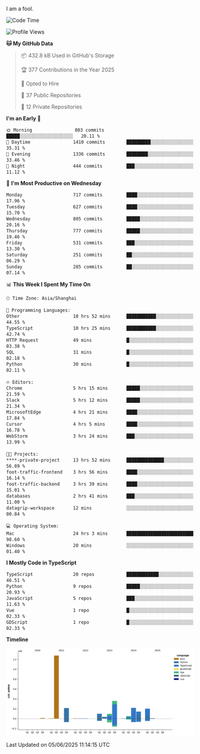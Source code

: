 I am a fool.

<!--START_SECTION:waka-->
![Code Time](http://img.shields.io/badge/Code%20Time-3%2C118%20hrs%2033%20mins-blue)

![Profile Views](http://img.shields.io/badge/Profile%20Views-3-blue)

**🐱 My GitHub Data** 

> 📦 432.8 kB Used in GitHub's Storage 
 > 
> 🏆 377 Contributions in the Year 2025
 > 
> 💼 Opted to Hire
 > 
> 📜 37 Public Repositories 
 > 
> 🔑 12 Private Repositories 
 > 
**I'm an Early 🐤** 

```text
🌞 Morning                803 commits         █████░░░░░░░░░░░░░░░░░░░░   20.11 % 
🌆 Daytime                1410 commits        █████████░░░░░░░░░░░░░░░░   35.31 % 
🌃 Evening                1336 commits        ████████░░░░░░░░░░░░░░░░░   33.46 % 
🌙 Night                  444 commits         ███░░░░░░░░░░░░░░░░░░░░░░   11.12 % 
```
📅 **I'm Most Productive on Wednesday** 

```text
Monday                   717 commits         ████░░░░░░░░░░░░░░░░░░░░░   17.96 % 
Tuesday                  627 commits         ████░░░░░░░░░░░░░░░░░░░░░   15.70 % 
Wednesday                805 commits         █████░░░░░░░░░░░░░░░░░░░░   20.16 % 
Thursday                 777 commits         █████░░░░░░░░░░░░░░░░░░░░   19.46 % 
Friday                   531 commits         ███░░░░░░░░░░░░░░░░░░░░░░   13.30 % 
Saturday                 251 commits         ██░░░░░░░░░░░░░░░░░░░░░░░   06.29 % 
Sunday                   285 commits         ██░░░░░░░░░░░░░░░░░░░░░░░   07.14 % 
```


📊 **This Week I Spent My Time On** 

```text
🕑︎ Time Zone: Asia/Shanghai

💬 Programming Languages: 
Other                    10 hrs 52 mins      ███████████░░░░░░░░░░░░░░   44.55 % 
TypeScript               10 hrs 25 mins      ███████████░░░░░░░░░░░░░░   42.74 % 
HTTP Request             49 mins             █░░░░░░░░░░░░░░░░░░░░░░░░   03.38 % 
SQL                      31 mins             █░░░░░░░░░░░░░░░░░░░░░░░░   02.18 % 
Python                   30 mins             █░░░░░░░░░░░░░░░░░░░░░░░░   02.11 % 

🔥 Editors: 
Chrome                   5 hrs 15 mins       █████░░░░░░░░░░░░░░░░░░░░   21.59 % 
Slack                    5 hrs 12 mins       █████░░░░░░░░░░░░░░░░░░░░   21.34 % 
MicrosoftEdge            4 hrs 21 mins       ████░░░░░░░░░░░░░░░░░░░░░   17.84 % 
Cursor                   4 hrs 5 mins        ████░░░░░░░░░░░░░░░░░░░░░   16.78 % 
WebStorm                 3 hrs 24 mins       ███░░░░░░░░░░░░░░░░░░░░░░   13.99 % 

🐱‍💻 Projects: 
****-private-project     13 hrs 52 mins      ██████████████░░░░░░░░░░░   56.89 % 
foot-traffic-frontend    3 hrs 56 mins       ████░░░░░░░░░░░░░░░░░░░░░   16.14 % 
foot-traffic-backend     3 hrs 39 mins       ████░░░░░░░░░░░░░░░░░░░░░   15.01 % 
databases                2 hrs 41 mins       ███░░░░░░░░░░░░░░░░░░░░░░   11.00 % 
datagrip-workspace       12 mins             ░░░░░░░░░░░░░░░░░░░░░░░░░   00.84 % 

💻 Operating System: 
Mac                      24 hrs 3 mins       █████████████████████████   98.60 % 
Windows                  20 mins             ░░░░░░░░░░░░░░░░░░░░░░░░░   01.40 % 
```

**I Mostly Code in TypeScript** 

```text
TypeScript               20 repos            ████████████░░░░░░░░░░░░░   46.51 % 
Python                   9 repos             █████░░░░░░░░░░░░░░░░░░░░   20.93 % 
JavaScript               5 repos             ███░░░░░░░░░░░░░░░░░░░░░░   11.63 % 
Vue                      1 repo              █░░░░░░░░░░░░░░░░░░░░░░░░   02.33 % 
GDScript                 1 repo              █░░░░░░░░░░░░░░░░░░░░░░░░   02.33 % 
```



**Timeline**

![Lines of Code chart](https://raw.githubusercontent.com/VeejaLiu/VeejaLiu/master/assets/bar_graph.png)


 Last Updated on 05/06/2025 11:14:15 UTC
<!--END_SECTION:waka-->
